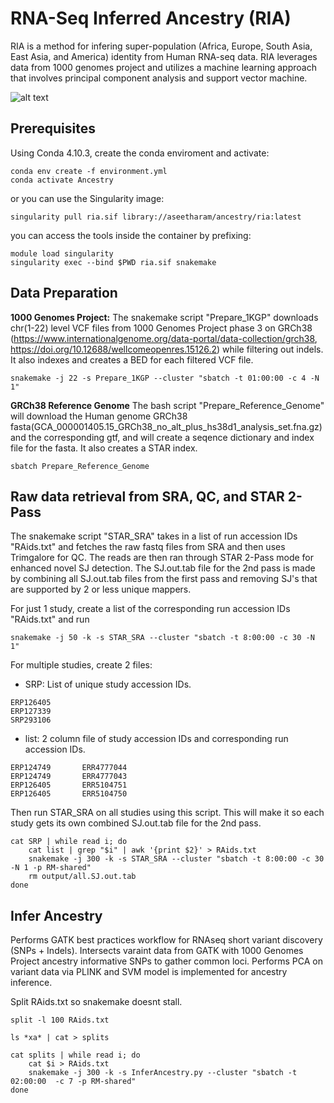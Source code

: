 
# RNA-Seq Inferred Ancestry (RIA)
RIA is a method for infering super-population (Africa, Europe, South Asia, East Asia, and America) identity from Human RNA-seq data.
RIA leverages data from 1000 genomes project and utilizes a machine learning approach that involves principal component analysis and support vector machine. 


![alt text](https://github.com/jahaltom/RNA-Seq-Ancestry-Inference/blob/main/FlowChart.png?raw=true)

## Prerequisites

Using Conda 4.10.3, create the conda enviroment and activate:
```
conda env create -f environment.yml
conda activate Ancestry
```
or you can use the Singularity image:


```
singularity pull ria.sif library://aseetharam/ancestry/ria:latest
```

you can access the tools inside the container by prefixing:

```
module load singularity
singularity exec --bind $PWD ria.sif snakemake 
```

## Data Preparation

**1000 Genomes Project:**
The snakemake script "Prepare_1KGP" downloads chr(1-22) level VCF files from 1000 Genomes Project phase 3 on GRCh38 (https://www.internationalgenome.org/data-portal/data-collection/grch38, https://doi.org/10.12688/wellcomeopenres.15126.2) while filtering out indels. It also indexes and creates a BED for each filtered VCF file. 
```
snakemake -j 22 -s Prepare_1KGP --cluster "sbatch -t 01:00:00 -c 4 -N 1"
```

**GRCh38 Reference Genome**
The bash script "Prepare_Reference_Genome" will download the Human genome GRCh38 fasta(GCA_000001405.15_GRCh38_no_alt_plus_hs38d1_analysis_set.fna.gz) and the corresponding gtf, and will create a seqence dictionary and index file for the fasta. It also creates a STAR index.
```
sbatch Prepare_Reference_Genome
```

## Raw data retrieval from SRA, QC, and STAR 2-Pass

The snakemake script "STAR_SRA" takes in a list of run accession IDs "RAids.txt" and fetches the raw fastq files from SRA and then uses Trimgalore for QC. The reads are then ran through STAR 2-Pass mode for enhanced novel SJ detection. The SJ.out.tab file for the 2nd pass is made by combining all SJ.out.tab files from the first pass and removing SJ's that are supported by 2 or less unique mappers. 

For just 1 study, create a list of the corresponding run accession IDs "RAids.txt" and run
```
snakemake -j 50 -k -s STAR_SRA --cluster "sbatch -t 8:00:00 -c 30 -N 1"
```

For multiple studies, create 2 files:

* SRP: List of unique study accession IDs.
```
ERP126405
ERP127339
SRP293106
```
* list: 2 column file of study accession IDs and corresponding run accession IDs.
```
ERP124749       ERR4777044
ERP124749       ERR4777043
ERP126405       ERR5104751
ERP126405       ERR5104750
```
Then run STAR_SRA on all studies using this script. This will make it so each study gets its own combined SJ.out.tab file for the 2nd pass. 
```
cat SRP | while read i; do 
	cat list | grep "$i" | awk '{print $2}' > RAids.txt
	snakemake -j 300 -k -s STAR_SRA --cluster "sbatch -t 8:00:00 -c 30 -N 1 -p RM-shared"
	rm output/all.SJ.out.tab
done

```







## Infer Ancestry
Performs GATK best practices workflow for RNAseq short variant discovery (SNPs + Indels). Intersects varaint data from GATK with 1000 Genomes Project ancestry informative SNPs to gather common loci. Performs PCA on variant data via PLINK and SVM model is implemented for ancestry inference. 

Split RAids.txt so snakemake doesnt stall. 
```
split -l 100 RAids.txt

ls *xa* | cat > splits

cat splits | while read i; do
	cat $i > RAids.txt
	snakemake -j 300 -k -s InferAncestry.py --cluster "sbatch -t 02:00:00  -c 7 -p RM-shared"
done
```

